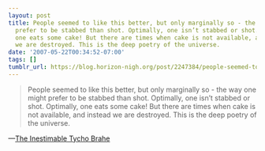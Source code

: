 ```yaml
---
layout: post
title: People seemed to like this better, but only marginally so - the way one might
  prefer to be stabbed than shot. Optimally, one isn’t stabbed or shot. Optimally,
  one eats some cake! But there are times when cake is not available, and instead
  we are destroyed. This is the deep poetry of the universe.
date: '2007-05-22T00:34:52-07:00'
tags: []
tumblr_url: https://blog.horizon-nigh.org/post/2247384/people-seemed-to-like-this-better-but-only
---
```

> People seemed to like this better, but only marginally so - the way one might prefer to be stabbed than shot. Optimally, one isn’t stabbed or shot. Optimally, one eats some cake! But there are times when cake is not available, and instead we are destroyed. This is the deep poetry of the universe.

—[The Inestimable Tycho Brahe](http://www.penny-arcade.com/2007/05/21)
